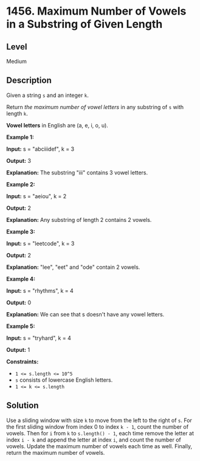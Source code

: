 # 1456. Maximum Number of Vowels in a Substring of Given Length
## Level
Medium

## Description
Given a string `s` and an integer `k`.

Return *the maximum number of vowel letters* in any substring of `s` with length `k`.

**Vowel letters** in English are (a, e, i, o, u).

**Example 1:**

**Input:** s = "abciiidef", k = 3

**Output:** 3

**Explanation:** The substring "iii" contains 3 vowel letters.

**Example 2:**

**Input:** s = "aeiou", k = 2

**Output:** 2

**Explanation:** Any substring of length 2 contains 2 vowels.

**Example 3:**

**Input:** s = "leetcode", k = 3

**Output:** 2

**Explanation:** "lee", "eet" and "ode" contain 2 vowels.

**Example 4:**

**Input:** s = "rhythms", k = 4

**Output:** 0

**Explanation:** We can see that s doesn't have any vowel letters.

**Example 5:**

**Input:** s = "tryhard", k = 4

**Output:** 1

**Constraints:**

* `1 <= s.length <= 10^5`
* `s` consists of lowercase English letters.
* `1 <= k <= s.length`

## Solution
Use a sliding window with size `k` to move from the left to the right of `s`. For the first sliding window from index 0 to index `k - 1`, count the number of vowels. Then for `i` from `k` to `s.length() - 1`, each time remove the letter at index `i - k` and append the letter at index `i`, and count the number of vowels. Update the maximum number of vowels each time as well. Finally, return the maximum number of vowels.
